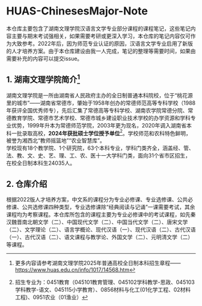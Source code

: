 # HUAS-ChinesesMajor-Note
本仓库主要包含了湖南文理学院汉语言文学专业部分课程的课程笔记，这些笔记内容主要与期末考试强相关，如果需要考研或更深入学习，本仓库的笔记内容仅可作为大致参考。2022年后，因为师范专业认证的原因，汉语言文学专业启用了新版的人才培养方案。由于本仓库建设由我一人完成，笔记的整理等需要时间，如果由需要补充的内容可以提交issue。  
## 1. 湖南文理学院简介[^1]
湖南文理学院是一所由湖南省人民政府主办的全日制普通本科院校，位于“桃花源里的城市”——湖南省常德市，肇始于1958年创办的常德师范高等专科学校（1988年获评全国优秀师专），先后汇集了常德高等专科学校、湖南农学院常德分院、常德教育学院、常德市艺术学校、常德市城乡建设职业技术学校的办学资源和学科专业优势，1999年升本为常德师范学院，2003年更为现名，2020年调入湖南省本科一批录取高校，**2024年获批硕士学位授予单位**[^2]。学校师范和农科特色鲜明，被誉为湘西北“教师摇篮地”“农业智慧库”。  
学校现有18个教学院、1个研究院，63个本科专业，学科门类齐全，涵盖经、管、法、教、文、史、艺、理、工、农、医十一大学科门类，面向31个省市区招生，在校全日制本科生24035人。
## 2. 仓库介绍  
根据2022版人才培养方案，中文系的课程分为专业必修课、专业选修课、公共必修课、公共选修课四种类型，专业选修课除“经典阅读与记诵”一课需要考试，其余课程均为考察课程。本仓库所包含的课程主要为专业必修课中的考试课程，如先秦汉魏晋南北朝文学（二）、中国现代文学（二）、中国当代文学（二）、唐宋文学（二）、文学理论（二）、语言学概论、现代汉语（一）、现代汉语（二）、古代汉语（一）、古代汉语（二）、语文课程与教学论、外国文学（二）、元明清文学（二）等课程。  

[^1]:更多内容请参考湖南文理学院2025年普通高校全日制本科招生章程——https://www.huas.edu.cn/info/1017/14568.htm  
[^2]:招生专业为：0451教育（045101教育管理、045102学科教学-思政、045103学科教学-语文、045115小学教育）、0856材料与化工(01化学工程、02材料工程)、0951农业（01渔业）
